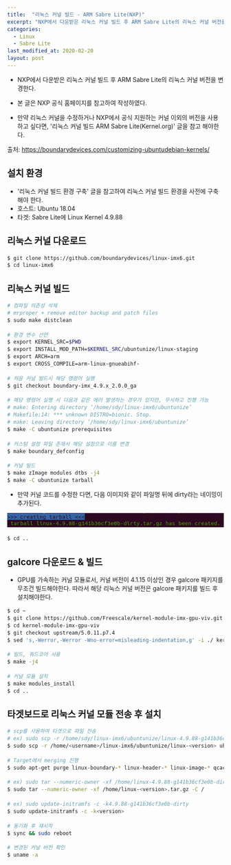 ```yaml
---
title:  "리눅스 커널 빌드 - ARM Sabre Lite(NXP)"
excerpt: "NXP에서 다운받은 리눅스 커널 빌드 후 ARM Sabre Lite의 리눅스 커널 버전을 변경한다."
categories:
  - Linux
  - Sabre Lite
last_modified_at: 2020-02-20
layout: post
---
```

- NXP에서 다운받은 리눅스 커널 빌드 후 ARM Sabre Lite의 리눅스 커널 버전을 변경한다.

- 본 글은 NXP 공식 홈페이지를 참고하여 작성하였다.
- 만약 리눅스 커널을 수정하거나 NXP에서 공식 지원하는 커널 이외의 버전을 사용하고 싶다면, '리눅스 커널 빌드 ARM Sabre Lite(Kernel.org)' 글을 참고 해야한다.

출처: <https://boundarydevices.com/customizing-ubuntudebian-kernels/>



## 설치 환경
- '리눅스 커널 빌드 환경 구축' 글을 참고하여 리눅스 커널 빌드 환경을 사전에 구축해야 한다.
- 호스트: Ubuntu 18.04
- 타겟: Sabre Lite에 Linux Kernel 4.9.88



## 리눅스 커널 다운로드
```bash
$ git clone https://github.com/boundarydevices/linux-imx6.git
$ cd linux-imx6
```


## 리눅스 커널 빌드
```bash
# 컴파일 의존성 삭제
# mrproper + remove editor backup and patch files
$ sudo make distclean

# 환경 변수 선언
$ export KERNEL_SRC=$PWD
$ export INSTALL_MOD_PATH=$KERNEL_SRC/ubuntunize/linux-staging
$ export ARCH=arm
$ export CROSS_COMPILE=arm-linux-gnueabihf-

# 처음 커널 빌드시 해당 명령어 실행
$ git checkout boundary-imx_4.9.x_2.0.0_ga

# 해당 명령어 실행 시 다음과 같은 에러 발생하는 경우가 있지만, 무시하고 진행 가능
# make: Entering directory ‘/home/sdy/linux-imx6/ubuntunize’
# Makefile:14: *** unknown DISTRO=bionic. Stop.
# make: Leaving directory ‘/home/sdy/linux-imx6/ubuntunize’
$ make -C ubuntunize prerequisites

# 커스텀 설정 파일 존재시 해당 설정으로 이름 변경
$ make boundary_defconfig

# 커널 빌드
$ make zImage modules dtbs -j4
$ make -C ubuntunize tarball
```

- 만약 커널 코드를 수정한 다면, 다음 이미지와 같이 파일명 뒤에 dirty라는 네이밍이 추가된다.

![image](/assets/img/2020-02-20-Linux4/image1.png)

```bash
$ cd ..
```

## galcore 다운로드 & 빌드
- GPU를 가속하는 커널 모듈로서, 커널 버전이 4.1.15 이상인 경우 galcore 패키지를 무조건 빌드해야한다. 따라서 해당 리눅스 커널 버전은 galcore 패키지를 빌드 후 설치해야한다.

```bash
$ cd ~
$ git clone https://github.com/Freescale/kernel-module-imx-gpu-viv.git
$ cd kernel-module-imx-gpu-viv
$ git checkout upstream/5.0.11.p7.4
$ sed 's,-Werror,-Werror -Wno-error=misleading-indentation,g' -i ./ kernel-module-imx-gpu-viv-src/Kbuild

# 빌드, 쿼드코어 사용
$ make -j4

# 커널 모듈 설치
$ make modules_install
$ cd ..
```



## 타겟보드로 리눅스 커널 모듈 전송 후 설치
```bash
# scp를 사용하여 타겟으로 파일 전송
# ex) sudo scp -r /home/sdy/linux-imx6/ubuntunize/linux-4.9.88-g141b36cf3e0b-dirty.tar.gz  ubuntu@168.188.127.40:/home
$ sudo scp -r /home/<username>/linux-imx6/ubuntunize/linux-<version> ubuntu@<ip>:/home

# Target에서 merging 진행
$ sudo apt-get purge linux-boundary-* linux-header-* linux-image-* qcacld-module

# ex) sudo tar --numeric-owner -xf /home/linux-4.9.88-g141b36cf3e0b-dirty.tar.gz -C /
$ sudo tar --numeric-owner -xf /home/linux-<version>.tar.gz -C /

# ex) sudo update-initramfs -c -k4.9.88-g141b36cf3e0b-dirty
$ sudo update-initramfs -c -k<version>

# 동기화 후 재시작
$ sync && sudo reboot

# 변경된 커널 버전 확인
$ uname -a
```
